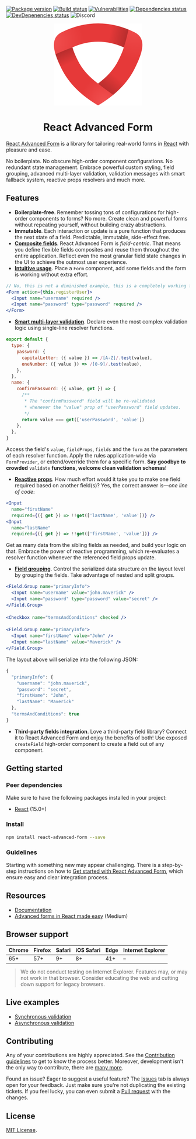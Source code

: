 [![Package version](https://img.shields.io/npm/v/react-advanced-form.svg)](https://www.npmjs.com/package/react-advanced-form) [![Build status](https://img.shields.io/circleci/project/github/kettanaito/react-advanced-form/master.svg)](https://circleci.com/gh/kettanaito/react-advanced-form) [![Vulnerabilities](https://snyk.io/test/github/kettanaito/react-advanced-form/badge.svg)](https://snyk.io/test/github/kettanaito/react-advanced-form) [![Dependencies status](https://img.shields.io/david/kettanaito/react-advanced-form.svg)](https://david-dm.org/kettanaito/react-advanced-form) [![DevDepenencies status](https://img.shields.io/david/dev/kettanaito/react-advanced-form.svg)](https://david-dm.org/kettanaito/react-advanced-form?type=dev) ![Discord](https://img.shields.io/discord/443325109311373313.svg)

<p align="center">
   <img src="./logo.png" alt="React Advanced Form" />
 </p>

 <h1 align="center">React Advanced Form</h1>

[React Advanced Form](https://github.com/kettanaito/react-advanced-form) is a library for tailoring real-world forms in [React](https://reactjs.org/) with pleasure and ease.

No boilerplate. No obscure high-order component configurations. No redundant state management. Embrace powerful custom styling, field grouping, advanced multi-layer validation, validation messages with smart fallback system, reactive props resolvers and much more.

## Features

- **Boilerplate-free**. Remember tossing tons of configurations for high-order components to forms? No more. Create clean and powerful forms without repeating yourself, without building crazy abstractions.
- **Immutable**. Each interaction or update is a pure function that produces the next state of a field. Predictable, immutable, side-effect free.
- [**Composite fields**](https://redd.gitbook.io/react-advanced-form/getting-started/creating-fields). React Advanced Form is _field-centric_. That means you define flexible fields composites and reuse them throughout the entire application. Reflect even the most granular field state changes in the UI to achieve the outmost user experience.
- [**Intuitive usage**](https://redd.gitbook.io/react-advanced-form/getting-started/creating-form). Place a `Form` component, add some fields and the form is working without extra effort.

```jsx
// No, this is not a diminished example, this is a completely working form
<Form action={this.registerUser}>
  <Input name="username" required />
  <Input name="password" type="password" required />
</Form>
```

- [**Smart multi-layer validation**](https://redd.gitbook.io/react-advanced-form/validation/logic). Declare even the most complex validation logic using single-line resolver functions.

```javascript
export default {
  type: {
    password: {
      capitalLetter: ({ value }) => /[A-Z]/.test(value),
      oneNumber: ({ value }) => /[0-9]/.test(value),
    },
  },
  name: {
    confirmPassword: ({ value, get }) => {
      /**
       * The "confirmPassword" field will be re-validated
       * whenever the "value" prop of "userPassword" field updates.
       */
      return value === get(['userPassword', 'value'])
    },
  },
}
```

Access the field's `value`, `fieldProps`, `fields` and the `form` as the parameters of each resolver function. Apply the rules application-wide via `FormProvider`, or extend/override them for a specific form. **Say goodbye to crowded** `validate` **functions, welcome clean validation schemas**!

- [**Reactive props**](https://redd.gitbook.io/react-advanced-form/architecture/reactive-props). How much effort would it take you to make one field required based on another field\(s\)? Yes, the correct answer is—_one line of code_:

```jsx
<Input
  name="firstName"
  required={({ get }) => !!get(['lastName', 'value'])} />
<Input
  name="lastName"
  required={({ get }) => !!get(['firstName', 'value'])} />
```

Get as many data from the sibling fields as needed, and build your logic on that. Embrace the power of reactive programming, which re-evaluates a resolver function whenever the referenced field props update.

- [**Field grouping**](https://redd.gitbook.io/react-advanced-form/components/field.group). Control the serialized data structure on the layout level by grouping the fields. Take advantage of nested and split groups.

```jsx
<Field.Group name="primaryInfo">
  <Input name="username" value="john.maverick" />
  <Input name="password" type="password" value="secret" />
</Field.Group>

<Checkbox name="termsAndConditions" checked />

<Field.Group name="primaryInfo">
  <Input name="firstName" value="John" />
  <Input name="lastName" value="Maverick" />
</Field.Group>
```

The layout above will serialize into the following JSON:

```javascript
{
  "primaryInfo": {
    "username": "john.maverick",
    "password": "secret",
    "firstName": "John",
    "lastName": "Maverick"
  },
  "termsAndConditions": true
}
```

- **Third-party fields integration**. Love a third-party field library? Connect it to React Advanced Form and enjoy the benefits of both! Use exposed `createField` high-order component to create a field out of any component.

## Getting started

### Peer dependencies

Make sure to have the following packages installed in your project:

- [React](https://github.com/facebook/react) \(15.0+\)

### Install

```bash
npm install react-advanced-form --save
```

### Guidelines

Starting with something new may appear challenging. There is a step-by-step instructions on how to [Get started with React Advanced Form](https://redd.gitbook.io/react-advanced-form/getting-started/installation), which ensure easy and clear integration process.

## Resources

- [Documentation](https://redd.gitbook.io/react-advanced-form)
- [Advanced forms in React made easy](https://medium.com/@kettanaito/advanced-forms-in-react-made-easy-92a6e208f017) \(Medium\)

## Browser support

| Chrome | Firefox | Safari | iOS Safari | Edge | Internet Explorer |
| ------ | ------- | ------ | ---------- | ---- | ----------------- |
| 65+    | 57+     | 9+     | 8+         | 41+  | –                 |

> We do not conduct testing on Internet Explorer. Features may, or may not work in that browser. Consider educating the web and cutting down support for legacy browsers.

## Live examples

- [Synchronous validation](https://codesandbox.io/s/53wlvmp42l?module=%2Fsrc%2FSyncValidation.js)
- [Asynchronous validation](https://codesandbox.io/s/73236qlk06?module=%2Fsrc%2FAsyncValidation.js)

## Contributing

Any of your contributions are highly appreciated. See the [Contribution guidelines](https://redd.gitbook.io/react-advanced-form/developers/contributing) to get to know the process better. Moreover, development isn't the only way to contribute, there are [many more](https://redd.gitbook.io/react-advanced-form/developers/contributing#other-contributions).

Found an issue? Eager to suggest a useful feature? The [Issues](https://github.com/kettanaito/react-advanced-form/issues) tab is always open for your feedback. Just make sure you're not duplicating the existing tickets. If you feel lucky, you can even submit a [Pull request](https://github.com/kettanaito/react-advanced-form/pulls) with the changes.

## License

[MIT License](https://github.com/kettanaito/react-advanced-form/blob/master/LICENSE.md).
